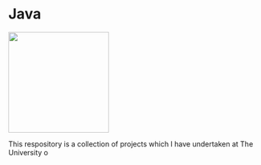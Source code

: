 # Java

<img src = "https://i1.wp.com/www.edf.org.uk/wp-content/uploads/2017/08/nottingham-university-logo-e1502450633274.png" width= "200px" height = "200px">

This respository is a collection of projects which I have undertaken at The University o
